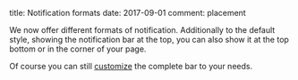title: Notification formats
date: 2017-09-01
comment: placement


We now offer different formats of notification. 
Additionally to the default style, showing the notification bar at the top, you can also show it at the top bottom or in the corner of your page.


Of course you can still <a href="/customize.html">customize</a> the complete bar to your needs.        
